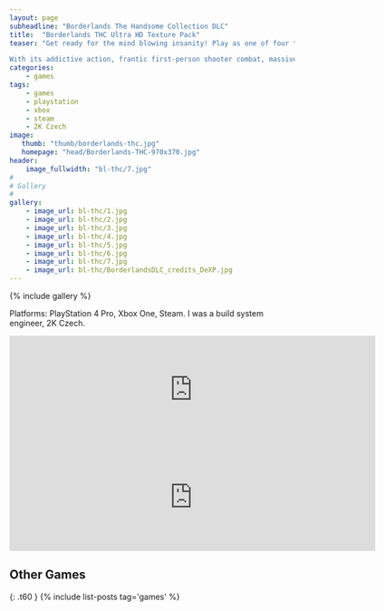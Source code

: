 ```yaml
---
layout: page
subheadline: "Borderlands The Handsome Collection DLC"
title:  "Borderlands THC Ultra HD Texture Pack"
teaser: "Get ready for the mind blowing insanity! Play as one of four trigger-happy mercenaries and take out everything that stands in your way!

With its addictive action, frantic first-person shooter combat, massive arsenal of weaponry, RPG elements and four-player co-op*, Borderlands is a breakthrough experience that challenges all the conventions of modern shooters. Borderlands places you in the role of a mercenary on the lawless and desolate planet of Pandora, hell-bent on finding a legendary stockpile of powerful alien technology known as The Vault."
categories:
    - games
tags:
    - games
    - playstation
    - xbox
    - steam
    - 2K Czech
image:
   thumb: "thumb/borderlands-thc.jpg"
   homepage: "head/Borderlands-THC-970x370.jpg"
header:
    image_fullwidth: "bl-thc/7.jpg"
#
# Gallery
#
gallery:
    - image_url: bl-thc/1.jpg
    - image_url: bl-thc/2.jpg
    - image_url: bl-thc/3.jpg
    - image_url: bl-thc/4.jpg
    - image_url: bl-thc/5.jpg
    - image_url: bl-thc/6.jpg
    - image_url: bl-thc/7.jpg
    - image_url: bl-thc/BorderlandsDLC_credits_DeXP.jpg
---
```


{% include gallery %}

Platforms: PlayStation 4 Pro, Xbox One, Steam. I was a build system engineer, 2K Czech.

<iframe src="https://store.steampowered.com/widget/941180/" frameborder="0" width="646" height="190"></iframe>

<iframe src="https://store.steampowered.com/widget/941170/" frameborder="0" width="646" height="190"></iframe>

## Other Games
{: .t60 }
{% include list-posts tag='games' %}